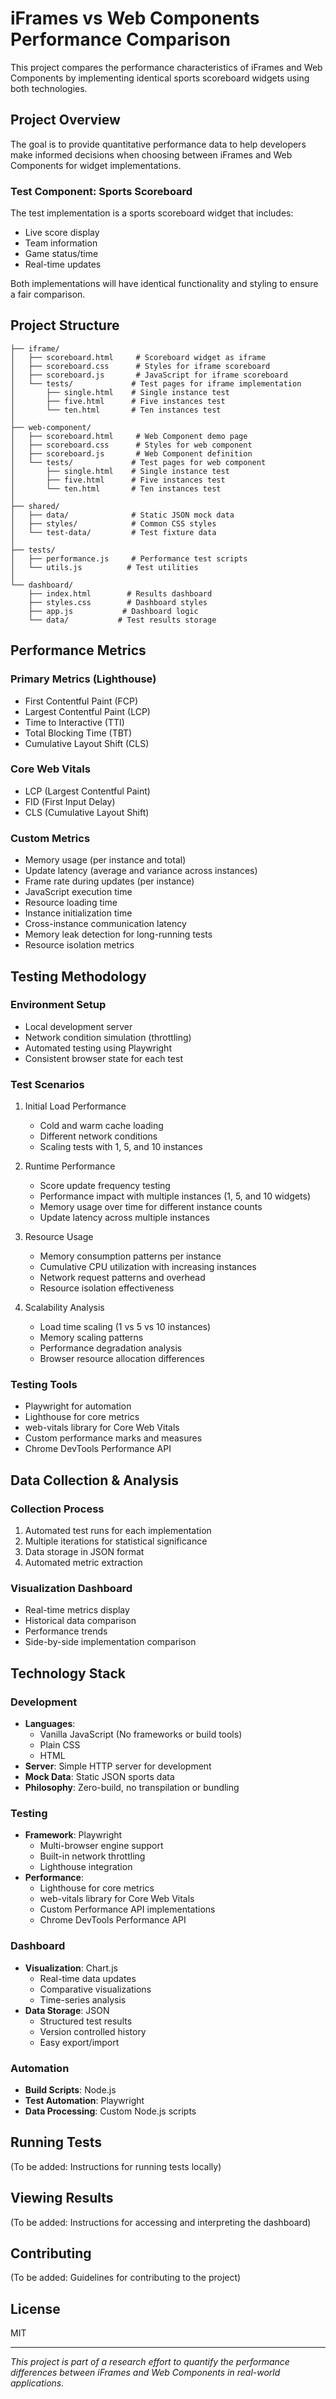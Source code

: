 # iFrames vs Web Components Performance Comparison

This project compares the performance characteristics of iFrames and Web Components by implementing identical sports scoreboard widgets using both technologies.

## Project Overview

The goal is to provide quantitative performance data to help developers make informed decisions when choosing between iFrames and Web Components for widget implementations.

### Test Component: Sports Scoreboard

The test implementation is a sports scoreboard widget that includes:
- Live score display
- Team information
- Game status/time
- Real-time updates

Both implementations will have identical functionality and styling to ensure a fair comparison.

## Project Structure

```
├── iframe/
│   ├── scoreboard.html     # Scoreboard widget as iframe
│   ├── scoreboard.css      # Styles for iframe scoreboard
│   ├── scoreboard.js       # JavaScript for iframe scoreboard
│   └── tests/             # Test pages for iframe implementation
│       ├── single.html    # Single instance test
│       ├── five.html      # Five instances test
│       └── ten.html       # Ten instances test
│
├── web-component/
│   ├── scoreboard.html     # Web Component demo page
│   ├── scoreboard.css      # Styles for web component
│   ├── scoreboard.js       # Web Component definition
│   └── tests/             # Test pages for web component
│       ├── single.html    # Single instance test
│       ├── five.html      # Five instances test
│       └── ten.html       # Ten instances test
│
├── shared/
│   ├── data/              # Static JSON mock data
│   ├── styles/            # Common CSS styles
│   └── test-data/         # Test fixture data
│
├── tests/
│   ├── performance.js     # Performance test scripts
│   └── utils.js          # Test utilities
│
└── dashboard/
    ├── index.html        # Results dashboard
    ├── styles.css        # Dashboard styles
    ├── app.js           # Dashboard logic
    └── data/           # Test results storage
```

## Performance Metrics

### Primary Metrics (Lighthouse)
- First Contentful Paint (FCP)
- Largest Contentful Paint (LCP)
- Time to Interactive (TTI)
- Total Blocking Time (TBT)
- Cumulative Layout Shift (CLS)

### Core Web Vitals
- LCP (Largest Contentful Paint)
- FID (First Input Delay)
- CLS (Cumulative Layout Shift)

### Custom Metrics
- Memory usage (per instance and total)
- Update latency (average and variance across instances)
- Frame rate during updates (per instance)
- JavaScript execution time
- Resource loading time
- Instance initialization time
- Cross-instance communication latency
- Memory leak detection for long-running tests
- Resource isolation metrics

## Testing Methodology

### Environment Setup
- Local development server
- Network condition simulation (throttling)
- Automated testing using Playwright
- Consistent browser state for each test

### Test Scenarios
1. Initial Load Performance
   - Cold and warm cache loading
   - Different network conditions
   - Scaling tests with 1, 5, and 10 instances
   
2. Runtime Performance
   - Score update frequency testing
   - Performance impact with multiple instances (1, 5, and 10 widgets)
   - Memory usage over time for different instance counts
   - Update latency across multiple instances
   
3. Resource Usage
   - Memory consumption patterns per instance
   - Cumulative CPU utilization with increasing instances
   - Network request patterns and overhead
   - Resource isolation effectiveness
   
4. Scalability Analysis
   - Load time scaling (1 vs 5 vs 10 instances)
   - Memory scaling patterns
   - Performance degradation analysis
   - Browser resource allocation differences

### Testing Tools
- Playwright for automation
- Lighthouse for core metrics
- web-vitals library for Core Web Vitals
- Custom performance marks and measures
- Chrome DevTools Performance API

## Data Collection & Analysis

### Collection Process
1. Automated test runs for each implementation
2. Multiple iterations for statistical significance
3. Data storage in JSON format
4. Automated metric extraction

### Visualization Dashboard
- Real-time metrics display
- Historical data comparison
- Performance trends
- Side-by-side implementation comparison

## Technology Stack

### Development
- **Languages**: 
  - Vanilla JavaScript (No frameworks or build tools)
  - Plain CSS
  - HTML
- **Server**: Simple HTTP server for development
- **Mock Data**: Static JSON sports data
- **Philosophy**: Zero-build, no transpilation or bundling

### Testing
- **Framework**: Playwright
  - Multi-browser engine support
  - Built-in network throttling
  - Lighthouse integration
- **Performance**: 
  - Lighthouse for core metrics
  - web-vitals library for Core Web Vitals
  - Custom Performance API implementations
  - Chrome DevTools Performance API

### Dashboard
- **Visualization**: Chart.js
  - Real-time data updates
  - Comparative visualizations
  - Time-series analysis
- **Data Storage**: JSON
  - Structured test results
  - Version controlled history
  - Easy export/import

### Automation
- **Build Scripts**: Node.js
- **Test Automation**: Playwright
- **Data Processing**: Custom Node.js scripts

## Running Tests

(To be added: Instructions for running tests locally)

## Viewing Results

(To be added: Instructions for accessing and interpreting the dashboard)

## Contributing

(To be added: Guidelines for contributing to the project)

## License

MIT

---
*This project is part of a research effort to quantify the performance differences between iFrames and Web Components in real-world applications.*